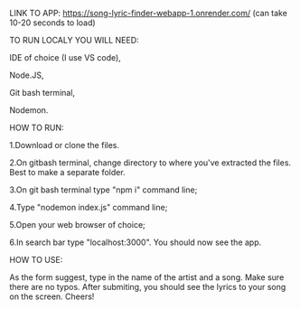 LINK TO APP: https://song-lyric-finder-webapp-1.onrender.com/ (can take 10-20 seconds to load)

TO RUN LOCALY YOU WILL NEED:

IDE of choice (I use VS code),

Node.JS,

Git bash terminal,

Nodemon.

HOW TO RUN:


1.Download or clone the files.

2.On gitbash terminal, change directory to where you've extracted the files. Best to make a separate folder. 

3.On git bash terminal type "npm i" command line;

4.Type "nodemon index.js" command line;

5.Open your web browser of choice;

6.In search bar type "localhost:3000". You should now see the app.  

HOW TO USE:

As the form suggest, type in the name of the artist and a song. Make sure there are no typos. After submiting, you should see the lyrics to your song on the screen. Cheers!




